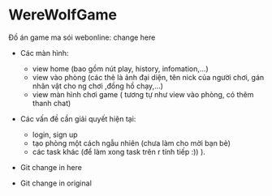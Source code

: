 # WereWolfGame

Đồ án game ma sói webonline: change here

- Các màn hình:
  + view home (bao gồm nút play, history, infomation,...)
  + view vào phòng (các thẻ là ảnh đại diện, tên nick của người chơi, gán nhân vật cho ng chơi ,đồng hồ chạy,...)
  + view màn hình chơi game ( tương tự như view vào phòng, có thêm thanh chat)
- Các vấn đề cần giải quyết hiện tại:
  + login, sign up
  + tạo phòng một cách ngẫu nhiên (chưa làm cho mời bạn bè)
  + các task khác (để làm xong task trên r tính tiếp :)) ).

- Git change in here 

- Git change in original 